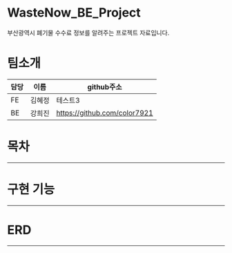 # WasteNow_BE_Project 
부산광역시 폐기물 수수료 정보를 알려주는 프로젝트 자료입니다.

# 팀소개
|담당|이름|github주소|
|------|---|---|
|FE|김혜정|테스트3|
|BE|강희진|https://github.com/color7921|


# 목차
--- 

# 구현 기능
---

# ERD
---
